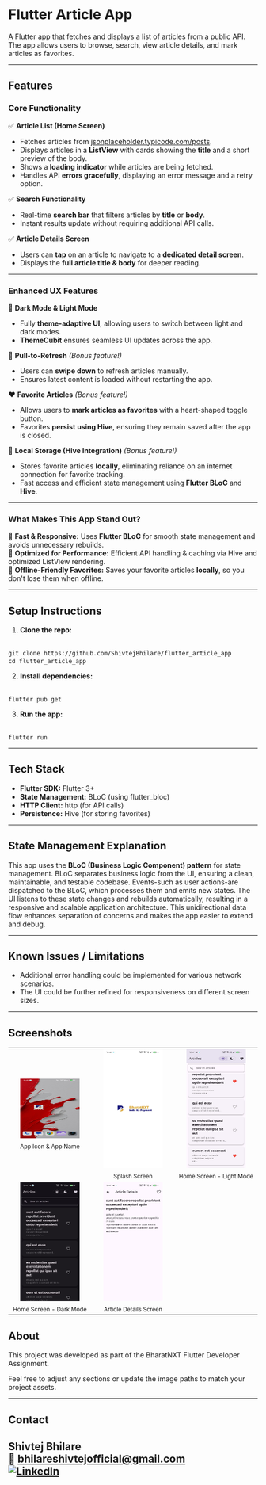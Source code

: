 # Flutter Article App

A Flutter app that fetches and displays a list of articles from a public API. The app allows users to browse, search, view article details, and mark articles as favorites.

---

## Features

### Core Functionality

✅ **Article List (Home Screen)**  
- Fetches articles from [jsonplaceholder.typicode.com/posts](https://jsonplaceholder.typicode.com/posts).  
- Displays articles in a **ListView** with cards showing the **title** and a short preview of the body.  
- Shows a **loading indicator** while articles are being fetched.  
- Handles API **errors gracefully**, displaying an error message and a retry option.  

✅ **Search Functionality**  
- Real-time **search bar** that filters articles by **title** or **body**.  
- Instant results update without requiring additional API calls.  

✅ **Article Details Screen**  
- Users can **tap** on an article to navigate to a **dedicated detail screen**.  
- Displays the **full article title & body** for deeper reading.  

---

### Enhanced UX Features

🎨 **Dark Mode & Light Mode**  
- Fully **theme-adaptive UI**, allowing users to switch between light and dark modes.  
- **ThemeCubit** ensures seamless UI updates across the app.  

🔄 **Pull-to-Refresh** *(Bonus feature!)*  
- Users can **swipe down** to refresh articles manually.  
- Ensures latest content is loaded without restarting the app.  

❤️ **Favorite Articles** *(Bonus feature!)*  
- Allows users to **mark articles as favorites** with a heart-shaped toggle button.  
- Favorites **persist using Hive**, ensuring they remain saved after the app is closed.  

📁 **Local Storage (Hive Integration)** *(Bonus feature!)*  
- Stores favorite articles **locally**, eliminating reliance on an internet connection for favorite tracking.  
- Fast access and efficient state management using **Flutter BLoC** and **Hive**.  

---

### What Makes This App Stand Out?

🚀 **Fast & Responsive:** Uses **Flutter BLoC** for smooth state management and avoids unnecessary rebuilds.  
📱 **Optimized for Performance:** Efficient API handling & caching via Hive and optimized ListView rendering.  
🔗 **Offline-Friendly Favorites:** Saves your favorite articles **locally**, so you don't lose them when offline.

---

## Setup Instructions

1. **Clone the repo:**
```

git clone https://github.com/ShivtejBhilare/flutter_article_app
cd flutter_article_app

```

2. **Install dependencies:**
```

flutter pub get

```

3. **Run the app:**
```

flutter run

```

---

## Tech Stack

- **Flutter SDK:** Flutter 3+
- **State Management:** BLoC (using flutter_bloc)
- **HTTP Client:** http (for API calls)
- **Persistence:** Hive (for storing favorites)

---

## State Management Explanation

This app uses the **BLoC (Business Logic Component) pattern** for state management. BLoC separates business logic from the UI, ensuring a clean, maintainable, and testable codebase. Events-such as user actions-are dispatched to the BLoC, which processes them and emits new states. The UI listens to these state changes and rebuilds automatically, resulting in a responsive and scalable application architecture. This unidirectional data flow enhances separation of concerns and makes the app easier to extend and debug.

---

## Known Issues / Limitations

- Additional error handling could be implemented for various network scenarios.
- The UI could be further refined for responsiveness on different screen sizes.

---

## Screenshots

<div align="center">

<table>
<tr>
 <td align="center" width="160">
   <img src="assets/screenshots/app_icon.jpg" alt="App Icon" width="120" height="120"/><br/>
   <sub>App Icon & App Name</sub>
 </td>
 <td align="center" width="160">
   <img src="assets/screenshots/splash.jpg" alt="Splash Screen" width="120" height="240"/><br/>
   <sub>Splash Screen</sub>
 </td>
 <td align="center" width="160">
   <img src="assets/screenshots/home_light.jpg" alt="Home Light" width="120" height="240"/><br/>
   <sub>Home Screen - Light Mode</sub>
 </td>
</tr>
<tr>
 <td align="center" width="160">
   <img src="assets/screenshots/home_dark.jpg" alt="Home Dark" width="120" height="240"/><br/>
   <sub>Home Screen - Dark Mode</sub>
 </td>
 <td align="center" width="160">
   <img src="assets/screenshots/article_details.jpg" alt="Article Details" width="120" height="240"/><br/>
   <sub>Article Details Screen</sub>
 </td>
 <td align="center" width="160">
   <!-- Empty cell for symmetry -->
 </td>
</tr>
</table>

</div>

## About

This project was developed as part of the BharatNXT Flutter Developer Assignment.

Feel free to adjust any sections or update the image paths to match your project assets.

---

## Contact

**Shivtej Bhilare**  
📧 [bhilareshivtejofficial@gmail.com](mailto:bhilareshivtejofficial@gmail.com)  
[<img src="https://cdn-icons-png.flaticon.com/24/174/174857.png" alt="LinkedIn" width="24"/>](https://www.linkedin.com/in/shivtejbhilare/)
---